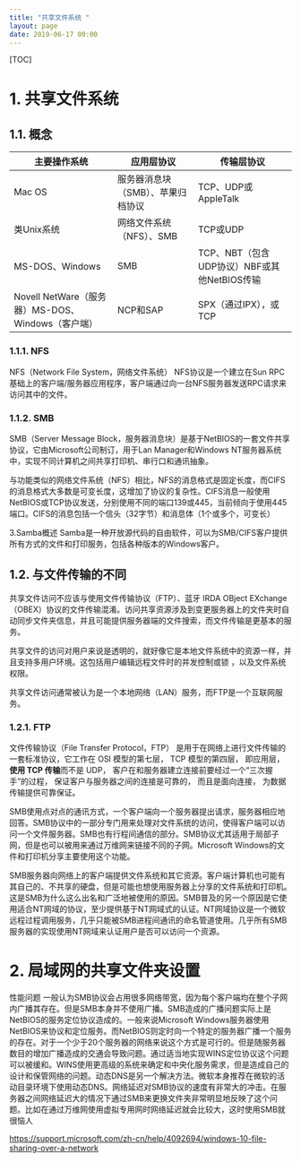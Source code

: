 ```yaml
---
title: "共享文件系统 "
layout: page
date: 2019-06-17 00:00
---
```

[TOC]

# 1. 共享文件系统
## 1.1. 概念

| 主要操作系统                                      | 应用层协议                        | 传输层协议                                  |
| ------------------------------------------------- | --------------------------------- | ------------------------------------------- |
| Mac OS                                            | 服务器消息块（SMB）、苹果归档协议 | TCP、UDP或AppleTalk                         |
| 类Unix系统                                        | 网络文件系统（NFS）、SMB          | TCP或UDP                                    |
| MS-DOS、Windows                                   | SMB                               | TCP、NBT（包含UDP协议）NBF或其他NetBIOS传输 |
| Novell NetWare（服务器）MS-DOS、Windows（客户端） | NCP和SAP                          | SPX（通过IPX），或TCP                       |

### 1.1.1. NFS
NFS（Network File System，网络文件系统）
NFS协议是一个建立在Sun RPC基础上的客户端/服务器应用程序，客户端通过向一台NFS服务器发送RPC请求来访问其中的文件。

### 1.1.2. SMB
SMB（Server Message Block，服务器消息块）是基于NetBIOS的一套文件共享协议，它由Microsoft公司制订，用于Lan Manager和Windows NT服务器系统中，实现不同计算机之间共享打印机、串行口和通讯抽象。


与功能类似的网络文件系统（NFS）相比，NFS的消息格式是固定长度，而CIFS的消息格式大多数是可变长度，这增加了协议的复杂性。CIFS消息一般使用NetBIOS或TCP协议发送，分别使用不同的端口139或445，当前倾向于使用445端口。CIFS的消息包括一个信头（32字节）和消息体（1个或多个，可变长）


3.Samba概述
Samba是一种开放源代码的自由软件，可以为SMB/CIFS客户提供所有方式的文件和打印服务，包括各种版本的Windows客户。


## 1.2. 与文件传输的不同

共享文件访问不应该与使用文件传输协议（FTP）、蓝牙 IRDA OBject EXchange（OBEX）协议的文件传输混淆。访问共享资源涉及到变更服务器上的文件夹时自动同步文件夹信息，并且可能提供服务器端的文件搜索，而文件传输是更基本的服务。

共享文件的访问对用户来说是透明的，就好像它是本地文件系统中的资源一样，并且支持多用户环境。这包括用户编辑远程文件时的并发控制或锁 ，以及文件系统权限。

共享文件访问通常被认为是一个本地网络（LAN）服务，而FTP是一个互联网服务。






### 1.2.1. FTP 
文件传输协议（File Transfer Protocol，FTP）
是用于在网络上进行文件传输的一套标准协议，它工作在 OSI 模型的第七层， TCP 模型的第四层， 即应用层， **使用 TCP 传输**而不是 UDP， 客户在和服务器建立连接前要经过一个“三次握手”的过程， 保证客户与服务器之间的连接是可靠的， 而且是面向连接， 为数据传输提供可靠保证。

SMB使用点对点的通讯方式，一个客户端向一个服务器提出请求，服务器相应地回答。SMB协议中的一部分专门用来处理对文件系统的访问，使得客户端可以访问一个文件服务器。SMB也有行程间通信的部分。SMB协议尤其适用于局部子网，但是也可以被用来通过万维网来链接不同的子网。Microsoft Windows的文件和打印机分享主要使用这个功能。

SMB服务器向网络上的客户端提供文件系统和其它资源。客户端计算机也可能有其自己的、不共享的硬盘，但是可能也想使用服务器上分享的文件系统和打印机。这是SMB为什么这么出名和广泛地被使用的原因。SMB普及的另一个原因是它使用适合NT网域的协议，至少提供基于NT网域式的认证。NT网域协议是一个微软远程过程调用服务，几乎只能被SMB进程间通讯的命名管道使用。几乎所有SMB服务器的实现使用NT网域来认证用户是否可以访问一个资源。

# 2. 局域网的共享文件夹设置
性能问题
一般认为SMB协议会占用很多网络带宽，因为每个客户端均在整个子网内广播其存在。但是SMB本身并不使用广播。SMB造成的广播问题实际上是NetBIOS的服务定位协议造成的。一般来说Microsoft Windows服务器使用NetBIOS来协议和定位服务。而NetBIOS则定时向一个特定的服务器广播一个服务的存在。对于一个少于20个服务器的网络来说这个方式是可行的。但是随服务器数目的增加广播造成的交通会导致问题。通过适当地实现WINS定位协议这个问题可以被缓和。WINS使用更高级的系统来确定和中央化服务需求，但是造成自己的设计和保管网络的问题。动态DNS是另一个解决方法。微软本身推荐在微软的活动目录环境下使用动态DNS。网络延迟对SMB协议的速度有非常大的冲击。在服务器之间网络延迟大的情况下通过SMB来更换文件夹非常明显地反映了这个问题。比如在通过万维网使用虚拟专用网时网络延迟就会比较大，这时使用SMB就很恼人





https://support.microsoft.com/zh-cn/help/4092694/windows-10-file-sharing-over-a-network